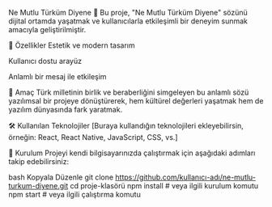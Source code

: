Ne Mutlu Türküm Diyene 🌟
Bu proje, "Ne Mutlu Türküm Diyene" sözünü dijital ortamda yaşatmak ve kullanıcılarla etkileşimli bir deneyim sunmak amacıyla geliştirilmiştir.

🚀 Özellikler
Estetik ve modern tasarım

Kullanıcı dostu arayüz

Anlamlı bir mesaj ile etkileşim

🎯 Amaç
Türk milletinin birlik ve beraberliğini simgeleyen bu anlamlı sözü yazılımsal bir projeye dönüştürerek, hem kültürel değerleri yaşatmak hem de yazılım dünyasında fark yaratmak.

🛠 Kullanılan Teknolojiler
[Buraya kullandığın teknolojileri ekleyebilirsin, örneğin: React, React Native, JavaScript, CSS, vs.]

📌 Kurulum
Projeyi kendi bilgisayarınızda çalıştırmak için aşağıdaki adımları takip edebilirsiniz:

bash
Kopyala
Düzenle
git clone https://github.com/kullanıcı-adı/ne-mutlu-turkum-diyene.git
cd proje-klasörü
npm install  # veya ilgili kurulum komutu
npm start  # veya ilgili çalıştırma komutu

